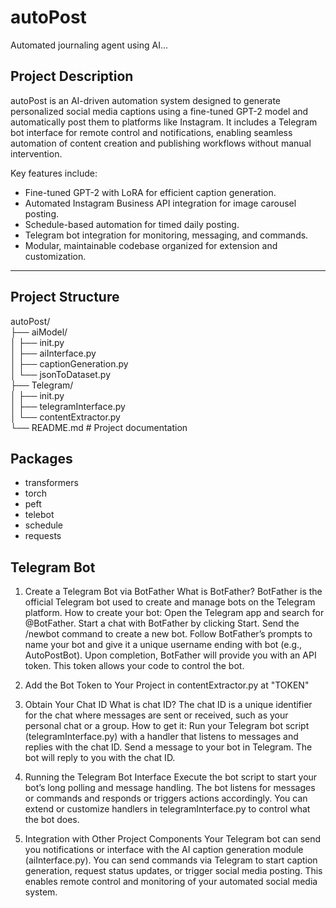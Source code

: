 # autoPost
Automated journaling agent using AI...


## Project Description

autoPost is an AI-driven automation system designed to generate personalized social media captions using a fine-tuned GPT-2 model and automatically post them to platforms like Instagram. It includes a Telegram bot interface for remote control and notifications, enabling seamless automation of content creation and publishing workflows without manual intervention.

Key features include:  
- Fine-tuned GPT-2 with LoRA for efficient caption generation.  
- Automated Instagram Business API integration for image carousel posting.  
- Schedule-based automation for timed daily posting.  
- Telegram bot integration for monitoring, messaging, and commands.  
- Modular, maintainable codebase organized for extension and customization.

---

## Project Structure

autoPost/  
├── aiModel/  
│ ├── init.py  
│ ├── aiInterface.py  
│ ├── captionGeneration.py  
│ └── jsonToDataset.py  
├── Telegram/  
│ ├── init.py  
│ ├── telegramInterface.py  
│ └── contentExtractor.py  
└── README.md # Project documentation

## Packages

- transformers   
- torch  
- peft  
- telebot   
- schedule  
- requests  


## Telegram Bot

1. Create a Telegram Bot via BotFather
What is BotFather?
BotFather is the official Telegram bot used to create and manage bots on the Telegram platform.
How to create your bot:
Open the Telegram app and search for @BotFather.
Start a chat with BotFather by clicking Start.
Send the /newbot command to create a new bot.
Follow BotFather’s prompts to name your bot and give it a unique username ending with bot (e.g., AutoPostBot).
Upon completion, BotFather will provide you with an API token. This token allows your code to control the bot.

2. Add the Bot Token to Your Project in contentExtractor.py at "TOKEN"

3. Obtain Your Chat ID
What is chat ID?
The chat ID is a unique identifier for the chat where messages are sent or received, such as your personal chat or a group.
How to get it:
Run your Telegram bot script (telegramInterface.py) with a handler that listens to messages and replies with the chat ID.
Send a message to your bot in Telegram.
The bot will reply to you with the chat ID.

4. Running the Telegram Bot Interface
Execute the bot script to start your bot’s long polling and message handling.
The bot listens for messages or commands and responds or triggers actions accordingly.
You can extend or customize handlers in telegramInterface.py to control what the bot does.

5. Integration with Other Project Components
Your Telegram bot can send you notifications or interface with the AI caption generation module (aiInterface.py).
You can send commands via Telegram to start caption generation, request status updates, or trigger social media posting.
This enables remote control and monitoring of your automated social media system.
